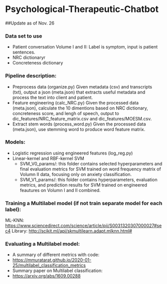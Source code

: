 # Psychological-Therapeutic-Chatbot

##Update as of Nov. 26

### Data set to use
 - Patient conversation Volume I and II: Label is symptom, input is patient sentences.
 - NRC dictionaryr
 - Concreteness dictionary

### Pipeline description:
- Preprocess data (organize.py)
	Given metadata (csv) and transcripts (txt), output a json (meta.json) that extracts useful metadata and process the text into client and patient.
- Feature engineering (calc_NRC.py)
	Given the processed data (meta.json), calculate the 10 dimentions based on NRC dictionary, concreteness score, and lengh of speech, output to dic_features/NRC_feature_matrix.csv and dic_features/MOESM.csv.
- Extract stem words (process_word.py)
	Given the processed data (meta.json), use stemming word to produce word feature matrix.

### Models:
- Logistic regression using engineered features (log_reg.py)
- Linear-kernel and RBF-kernel SVM
	- SVM_V0_params/: this folder contains selected hyperparameters and final evaluation metrics for SVM trained on word frequency matrix of Volumn II data, focusing only on anxiety classification.
   	- SVM_V1_params/: this folder contains hyperparameters, evaluation metrics, and prediction results for SVM trained on engineered feautures on Volumn I and II combined.

### Training a Multilabel model (if not train separate model for each label):
ML-KNN: https://www.sciencedirect.com/science/article/pii/S0031320307000027#sec4
	Library: http://scikit.ml/api/skmultilearn.adapt.mlknn.html#

### Evaluating a Multilabel model:
- A summary of different metrics with code:
- https://mmuratarat.github.io/2020-01-25/multilabel_classification_metrics
- Summary paper on Multilabel classification:
- https://arxiv.org/abs/1609.00288

